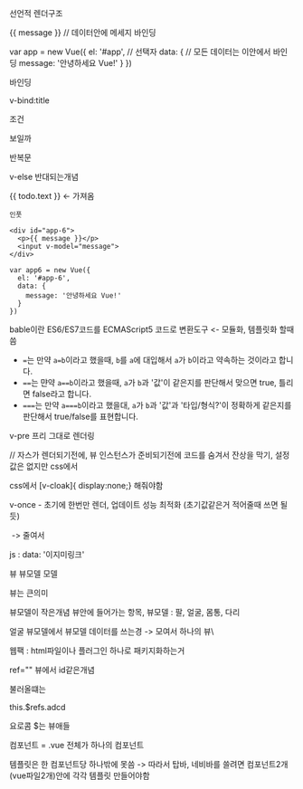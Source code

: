 

선언적 렌더구조

<div id="app"> 
  {{ message }} // 데이터안에 메세지 바인딩
</div>



var app = new Vue({
  el: '#app', // 선택자
  data: { // 모든 데이터는 이안에서 바인딩
    message: '안녕하세요 Vue!'
  }
})



바인딩

v-bind:title

조건

<p v-if="asdf"> 보일까 </p>

반복문

v-else 반대되는개념



<div v-for="todo in todos" <- 두투안에 투두스만큼 돌린다.

{{ todo.text }} <- 가져옴



```
인풋

<div id="app-6">
  <p>{{ message }}</p>
  <input v-model="message">
</div>

var app6 = new Vue({
  el: '#app-6',
  data: {
    message: '안녕하세요 Vue!'
  }
})
```



bable이란 ES6/ES7코드를 ECMAScript5 코드로 변환도구 <- 모듈화, 템플릿화 할때 씀







- `=`는 만약 `a=b`이라고 했을때, `b`를 `a`에 대입해서 `a`가 `b`이라고 약속하는 것이라고 합니다.
- `==`는 먄약 `a==b`이라고 했을때, `a`가 `b`과 '값'이 같은지를 판단해서 맞으면 true, 틀리면 false라고 합니다.
- `===`는 만약 `a===b`이라고 했을대, `a`가 `b`과 '값'과 '타입/형식?'이 정확하게 같은지를 판단해서 true/false를 표현합니다.



v-pre 프리 그대로 렌더링

<div id = "app" v-cloak> // 자스가 렌더되기전에, 뷰 인스턴스가 준비되기전에 코드를 숨겨서 잔상을 막기, 설정값은 없지만 css에서

css에서  [v-cloak]{ display:none;} 해줘야함



v-once - 초기에 한번만 렌더, 업데이트 성능 최적화 (초기값같은거 적어줄때 쓰면 될듯)



<img v-bind:src="dataname"/> -> 줄여서 <img :src="dataname"/>

js : data: '이지미링크'







 뷰 뷰모델 모델

뷰는 큰의미

뷰모델이 작은개념 뷰안에 들어가는 항목, 뷰모델 : 팔, 얼굴, 몸통, 다리

얼굴 뷰모델에서 뷰모델 데이터를 쓰는경 -> 모여서 하나의 뷰\





웹팩 : html파일이나 플러그인 하나로 패키지화하는거



ref="" 뷰에서 id같은개념

불러올떄는

this.$refs.adcd

요로콤 $는 뷰애들



컴포넌트 = .vue 전체가 하나의 컴포넌트

템플릿은 한 컴포넌트당 하나밖에 못씀 -> 따라서 탑바, 네비바를 쓸려면 컴포넌트2개(vue파일2개)안에 각각 템플릿 만들어야함

